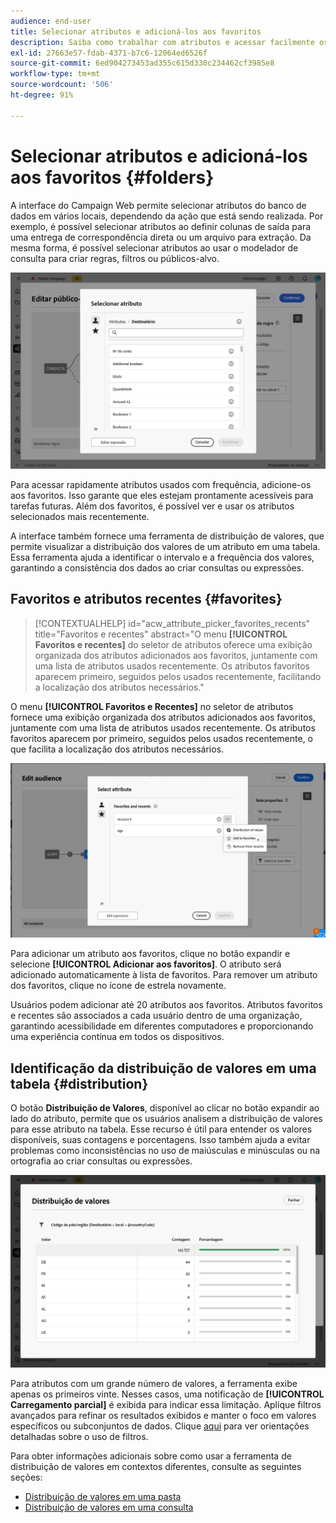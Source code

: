```yaml
---
audience: end-user
title: Selecionar atributos e adicioná-los aos favoritos
description: Saiba como trabalhar com atributos e acessar facilmente os atributos favoritos e os usados recentemente.
exl-id: 27663e57-fdab-4371-b7c6-12064ed6526f
source-git-commit: 6ed904273453ad355c615d330c234462cf3985e8
workflow-type: tm+mt
source-wordcount: '506'
ht-degree: 91%

---
```


# Selecionar atributos e adicioná-los aos favoritos {#folders}

A interface do Campaign Web permite selecionar atributos do banco de dados em vários locais, dependendo da ação que está sendo realizada. Por exemplo, é possível selecionar atributos ao definir colunas de saída para uma entrega de correspondência direta ou um arquivo para extração. Da mesma forma, é possível selecionar atributos ao usar o modelador de consulta para criar regras, filtros ou públicos-alvo.

![Seleção de atributos na interface do banco de dados, com as opções de atributos.](assets/attributes-list.png)

Para acessar rapidamente atributos usados com frequência, adicione-os aos favoritos. Isso garante que eles estejam prontamente acessíveis para tarefas futuras. Além dos favoritos, é possível ver e usar os atributos selecionados mais recentemente.

A interface também fornece uma ferramenta de distribuição de valores, que permite visualizar a distribuição dos valores de um atributo em uma tabela. Essa ferramenta ajuda a identificar o intervalo e a frequência dos valores, garantindo a consistência dos dados ao criar consultas ou expressões.

## Favoritos e atributos recentes {#favorites}

>[!CONTEXTUALHELP]
>id="acw_attribute_picker_favorites_recents"
>title="Favoritos e recentes"
>abstract="O menu **[!UICONTROL Favoritos e recentes]** do seletor de atributos oferece uma exibição organizada dos atributos adicionados aos favoritos, juntamente com uma lista de atributos usados recentemente. Os atributos favoritos aparecem primeiro, seguidos pelos usados recentemente, facilitando a localização dos atributos necessários."

O menu **[!UICONTROL Favoritos e Recentes]** no seletor de atributos fornece uma exibição organizada dos atributos adicionados aos favoritos, juntamente com uma lista de atributos usados recentemente. Os atributos favoritos aparecem por primeiro, seguidos pelos usados recentemente, o que facilita a localização dos atributos necessários.

![Menu de atributos favoritos e recentes, mostrando atributos favoritos e usados recentemente.](assets/attributes-favorite.png)

Para adicionar um atributo aos favoritos, clique no botão expandir e selecione **[!UICONTROL Adicionar aos favoritos]**. O atributo será adicionado automaticamente à lista de favoritos. Para remover um atributo dos favoritos, clique no ícone de estrela novamente.

Usuários podem adicionar até 20 atributos aos favoritos. Atributos favoritos e recentes são associados a cada usuário dentro de uma organização, garantindo acessibilidade em diferentes computadores e proporcionando uma experiência contínua em todos os dispositivos.

## Identificação da distribuição de valores em uma tabela {#distribution}

O botão **Distribuição de Valores**, disponível ao clicar no botão expandir ao lado do atributo, permite que os usuários analisem a distribuição de valores para esse atributo na tabela. Esse recurso é útil para entender os valores disponíveis, suas contagens e porcentagens. Isso também ajuda a evitar problemas como inconsistências no uso de maiúsculas e minúsculas ou na ortografia ao criar consultas ou expressões.

![Interface da ferramenta de distribuição de valores, mostrando contagens e porcentagens de valores de atributos.](assets/attributes-distribution-values.png)

Para atributos com um grande número de valores, a ferramenta exibe apenas os primeiros vinte. Nesses casos, uma notificação de **[!UICONTROL Carregamento parcial]** é exibida para indicar essa limitação. Aplique filtros avançados para refinar os resultados exibidos e manter o foco em valores específicos ou subconjuntos de dados. Clique [aqui](../get-started/work-with-folders.md#filter-the-values) para ver orientações detalhadas sobre o uso de filtros.

Para obter informações adicionais sobre como usar a ferramenta de distribuição de valores em contextos diferentes, consulte as seguintes seções:

* [Distribuição de valores em uma pasta](../get-started/work-with-folders.md##distribution-values-folder)
* [Distribuição de valores em uma consulta](../query/build-query.md#distribution-values-query)